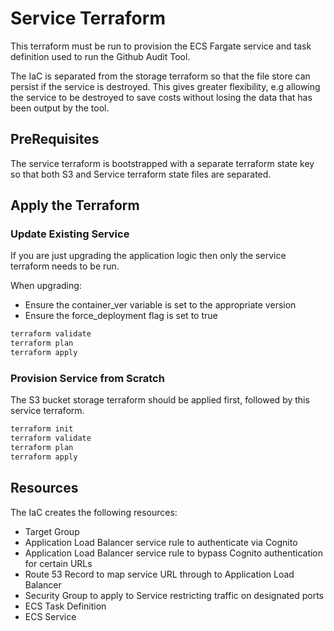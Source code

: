 # Service Terraform

This terraform must be run to provision the ECS Fargate service and task definition used to run the Github Audit Tool.

The IaC is separated from the storage terraform so that the file store can persist if the service is destroyed.  This gives greater flexibility, e.g allowing the service to be destroyed to save costs without losing the data that has been output by the tool.

## PreRequisites

The service terraform is bootstrapped with a separate terraform state key so that both S3 and Service terraform state files are separated.

## Apply the Terraform

### Update Existing Service

If you are just upgrading the application logic then only the service terraform needs to be run.

When upgrading:

- Ensure the container_ver variable is set to the appropriate version
- Ensure the force_deployment flag is set to true 

```bash
terraform validate
terraform plan
terraform apply
```

### Provision Service from Scratch

The S3 bucket storage terraform should be applied first, followed by this service terraform.

```bash
terraform init
terraform validate
terraform plan
terraform apply
```

## Resources

The IaC creates the following resources:

- Target Group
- Application Load Balancer service rule to authenticate via Cognito
- Application Load Balancer service rule to bypass Cognito authentication for certain URLs
- Route 53 Record to map service URL through to Application Load Balancer
- Security Group to apply to Service restricting traffic on designated ports
- ECS Task Definition
- ECS Service  
